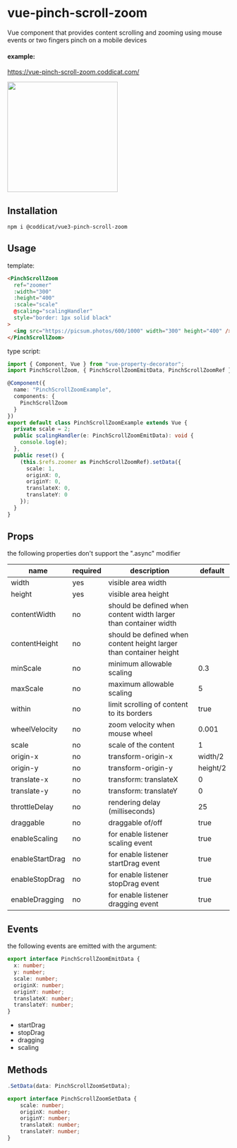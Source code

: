 # vue-pinch-scroll-zoom
Vue component that provides content scrolling and zooming using mouse events or two fingers pinch on a mobile devices

#### example:
https://vue-pinch-scroll-zoom.coddicat.com/

<img src="https://github.com/coddicat/vue-pinch-scroll-zoom/blob/main/example/example.gif" width="250"/>

## Installation
```
npm i @coddicat/vue3-pinch-scroll-zoom
```

## Usage
template:
```html
<PinchScrollZoom
  ref="zoomer"
  :width="300"
  :height="400"
  :scale="scale"
  @scaling="scalingHandler"
  style="border: 1px solid black"
>
  <img src="https://picsum.photos/600/1000" width="300" height="400" />
</PinchScrollZoom>
```

type script:
```ts
import { Component, Vue } from "vue-property-decorator";
import PinchScrollZoom, { PinchScrollZoomEmitData, PinchScrollZoomRef } from "@coddicat/vue3-pinch-scroll-zoom";

@Component({
  name: "PinchScrollZoomExample",
  components: {
    PinchScrollZoom
  }
})
export default class PinchScrollZoomExample extends Vue {
  private scale = 2;
  public scalingHandler(e: PinchScrollZoomEmitData): void {
    console.log(e);
  },
  public reset() {
    (this.$refs.zoomer as PinchScrollZoomRef).setData({
      scale: 1,
      originX: 0,
      originY: 0,
      translateX: 0,
      translateY: 0        
    });
  }
}
```

## Props
the following properties don't support the ".async" modifier

|name|required|description|default|
|----|--------|-----------|-------|
|width|yes|visible area width||
|height|yes|visible area height||
|contentWidth|no|should be defined when content width larger than container width||
|contentHeight|no|should be defined when content height larger than container height||
|minScale|no|minimum allowable scaling|0.3|
|maxScale|no|maximum allowable scaling|5|
|within|no|limit scrolling of content to its borders|true|
|wheelVelocity|no|zoom velocity when mouse wheel|0.001|
|scale|no|scale of the content|1|
|origin-x|no|transform-origin-x|width/2|
|origin-y|no|transform-origin-y|height/2|
|translate-x|no|transform: translateX|0|
|translate-y|no|transform: translateY|0|
|throttleDelay|no|rendering delay (milliseconds)|25|
|draggable|no|draggable of/off|true|
|enableScaling|no| for enable listener scaling event| true
|enableStartDrag|no| for enable listener startDrag event| true
|enableStopDrag|no| for enable listener stopDrag event| true
|enableDragging|no| for enable listener dragging event| true

## Events
the following events are emitted with the argument:
```ts
export interface PinchScrollZoomEmitData {
  x: number;
  y: number;
  scale: number;
  originX: number;
  originY: number;
  translateX: number;
  translateY: number;  
}
```
- startDrag
- stopDrag
- dragging
- scaling

## Methods
```ts
.SetData(data: PinchScrollZoomSetData);

export interface PinchScrollZoomSetData {
    scale: number;
    originX: number;
    originY: number;
    translateX: number;
    translateY: number;
}

```